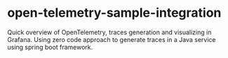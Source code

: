 # open-telemetry-sample-integration
Quick overview of OpenTelemetry, traces generation and visualizing in Grafana. Using zero code approach to generate traces in a Java service using spring boot framework.

